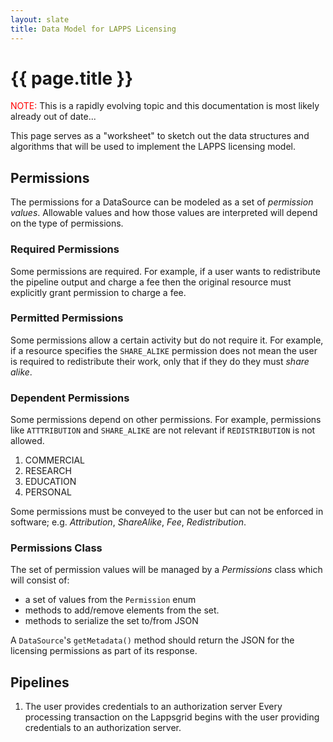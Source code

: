 ```yaml
---
layout: slate
title: Data Model for LAPPS Licensing
---
```


# {{ page.title }}

<div class="note">
<span style="color:red">NOTE:</span> This is a rapidly evolving topic and this documentation
is most likely already out of date...
</div>

This page serves as a "worksheet" to sketch out the data structures and algorithms that
will be used to implement the LAPPS licensing model.

## Permissions 

The permissions for a DataSource can be modeled as a set of *permission values*. Allowable
values and how those values are interpreted will depend on the type of permissions.

### Required Permissions

Some permissions are required. For example, if a user wants to redistribute the pipeline 
output and charge a fee then the original resource must explicitly grant permission to 
charge a fee.

### Permitted Permissions

Some permissions allow a certain activity but do not require it.  For example, if a resource
specifies the `SHARE_ALIKE` permission does not mean the user is required to redistribute
their work, only that if they do they must *share alike*.

### Dependent Permissions

Some permissions depend on other permissions.  For example, permissions like `ATTTRIBUTION`
and `SHARE_ALIKE` are not relevant if `REDISTRIBUTION` is not allowed.

1. COMMERCIAL
1. RESEARCH
1. EDUCATION
1. PERSONAL

Some permissions must be conveyed to the user but can not be enforced in software; e.g.
*Attribution*, *ShareAlike*, *Fee*, *Redistribution*.

### Permissions Class

The set of permission values will be managed by a *Permissions* class which will consist of:

* a set of values from the `Permission` enum
* methods to add/remove elements from the set.
* methods to serialize the set to/from JSON

A `DataSource`'s `getMetadata()` method should return the JSON for the licensing permissions
as part of its response.

## Pipelines

1. The user provides credentials to an authorization server 
Every processing transaction on the Lappsgrid begins with the user providing credentials to
an authorization server.

